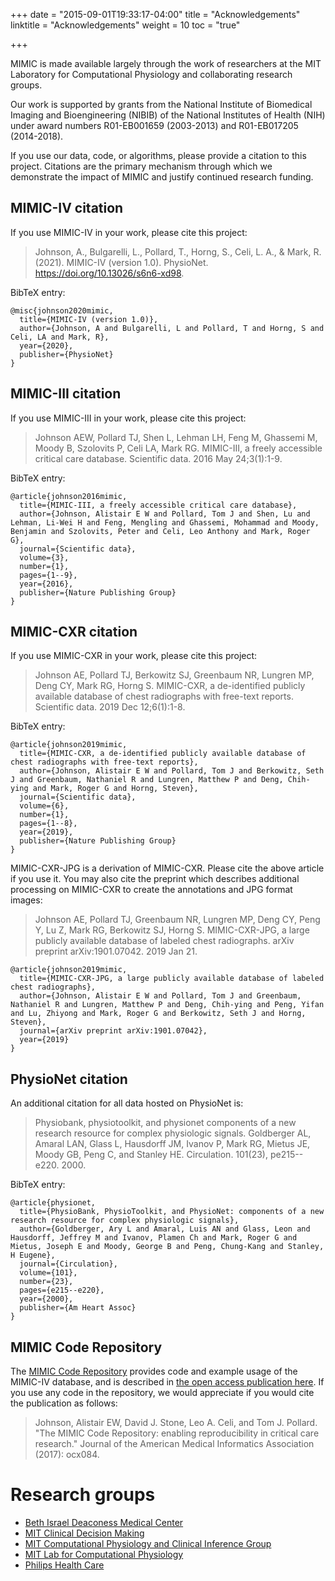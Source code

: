 +++
date = "2015-09-01T19:33:17-04:00"
title = "Acknowledgements"
linktitle = "Acknowledgements"
weight = 10
toc = "true"

+++

MIMIC is made available largely through the work of researchers at the MIT Laboratory for Computational Physiology and collaborating research groups.  

Our work is supported by grants from the National Institute of Biomedical Imaging and Bioengineering (NIBIB) of the National Institutes of Health (NIH) under award numbers R01-EB001659 (2003-2013) and R01-EB017205 (2014-2018).  

If you use our data, code, or algorithms, please provide a citation to this project. Citations are the primary mechanism through which we demonstrate the impact of MIMIC and justify continued research funding.

## MIMIC-IV citation

If you use MIMIC-IV in your work, please cite this project:

> Johnson, A., Bulgarelli, L., Pollard, T., Horng, S., Celi, L. A., & Mark, R. (2021). MIMIC-IV (version 1.0). PhysioNet. https://doi.org/10.13026/s6n6-xd98.

BibTeX entry:

```
@misc{johnson2020mimic,
  title={MIMIC-IV (version 1.0)},
  author={Johnson, A and Bulgarelli, L and Pollard, T and Horng, S and Celi, LA and Mark, R},
  year={2020},
  publisher={PhysioNet}
}
```

## MIMIC-III citation

If you use MIMIC-III in your work, please cite this project:

> Johnson AEW, Pollard TJ, Shen L, Lehman LH, Feng M, Ghassemi M, Moody B, Szolovits P, Celi LA, Mark RG. MIMIC-III, a freely accessible critical care database. Scientific data. 2016 May 24;3(1):1-9.

BibTeX entry:

```
@article{johnson2016mimic,
  title={MIMIC-III, a freely accessible critical care database},
  author={Johnson, Alistair E W and Pollard, Tom J and Shen, Lu and Lehman, Li-Wei H and Feng, Mengling and Ghassemi, Mohammad and Moody, Benjamin and Szolovits, Peter and Celi, Leo Anthony and Mark, Roger G},
  journal={Scientific data},
  volume={3},
  number={1},
  pages={1--9},
  year={2016},
  publisher={Nature Publishing Group}
}
```

## MIMIC-CXR citation

If you use MIMIC-CXR in your work, please cite this project:

> Johnson AE, Pollard TJ, Berkowitz SJ, Greenbaum NR, Lungren MP, Deng CY, Mark RG, Horng S. MIMIC-CXR, a de-identified publicly available database of chest radiographs with free-text reports. Scientific data. 2019 Dec 12;6(1):1-8.

BibTeX entry:

```
@article{johnson2019mimic,
  title={MIMIC-CXR, a de-identified publicly available database of chest radiographs with free-text reports},
  author={Johnson, Alistair E W and Pollard, Tom J and Berkowitz, Seth J and Greenbaum, Nathaniel R and Lungren, Matthew P and Deng, Chih-ying and Mark, Roger G and Horng, Steven},
  journal={Scientific data},
  volume={6},
  number={1},
  pages={1--8},
  year={2019},
  publisher={Nature Publishing Group}
}
```

MIMIC-CXR-JPG is a derivation of MIMIC-CXR. Please cite the above article if you use it. You may also cite the preprint which describes additional processing on MIMIC-CXR to create the annotations and JPG format images:

> Johnson AE, Pollard TJ, Greenbaum NR, Lungren MP, Deng CY, Peng Y, Lu Z, Mark RG, Berkowitz SJ, Horng S. MIMIC-CXR-JPG, a large publicly available database of labeled chest radiographs. arXiv preprint arXiv:1901.07042. 2019 Jan 21.


```
@article{johnson2019mimic,
  title={MIMIC-CXR-JPG, a large publicly available database of labeled chest radiographs},
  author={Johnson, Alistair E W and Pollard, Tom J and Greenbaum, Nathaniel R and Lungren, Matthew P and Deng, Chih-ying and Peng, Yifan and Lu, Zhiyong and Mark, Roger G and Berkowitz, Seth J and Horng, Steven},
  journal={arXiv preprint arXiv:1901.07042},
  year={2019}
}
```


## PhysioNet citation

An additional citation for all data hosted on PhysioNet is:

>  Physiobank, physiotoolkit, and physionet components of a new research resource for complex physiologic signals. Goldberger AL, Amaral LAN, Glass L,  Hausdorff JM, Ivanov P, Mark RG, Mietus JE, Moody GB, Peng C, and Stanley HE. Circulation. 101(23), pe215--e220. 2000.


BibTeX entry:

```
@article{physionet,
  title={PhysioBank, PhysioToolkit, and PhysioNet: components of a new research resource for complex physiologic signals},
  author={Goldberger, Ary L and Amaral, Luis AN and Glass, Leon and Hausdorff, Jeffrey M and Ivanov, Plamen Ch and Mark, Roger G and Mietus, Joseph E and Moody, George B and Peng, Chung-Kang and Stanley, H Eugene},
  journal={Circulation},
  volume={101},
  number={23},
  pages={e215--e220},
  year={2000},
  publisher={Am Heart Assoc}
}
```


## MIMIC Code Repository

The [MIMIC Code Repository](https://github.com/MIT-LCP/mimic-code) provides code and example usage of the MIMIC-IV database, and is described in [the open access publication here](https://doi.org/10.1093/jamia/ocx084). If you use any code in the repository, we would appreciate if you would cite the publication as follows:

> Johnson, Alistair EW, David J. Stone, Leo A. Celi, and Tom J. Pollard. "The MIMIC Code Repository: enabling reproducibility in critical care research." Journal of the American Medical Informatics Association (2017): ocx084.

# Research groups

- [Beth Israel Deaconess Medical Center](http://www.bidmc.org/)
- [MIT Clinical Decision Making](http://groups.csail.mit.edu/medg/)
- [MIT Computational Physiology and Clinical Inference Group](http://www.rle.mit.edu/cpci/)
- [MIT Lab for Computational Physiology](http://lcp.mit.edu/)
- [Philips Health Care](http://www.healthcare.philips.com/main/index.wpd)

<!-- Add details of funders here -->
